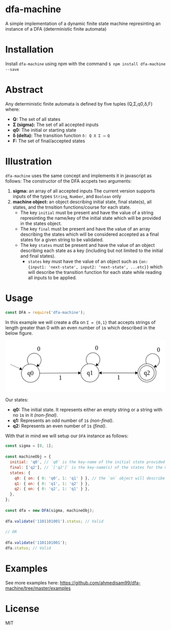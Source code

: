 # dfa-machine

A simple implementation of a dynamic finite state machine represinting an instance of a DFA (deterministic finite automata)

# Installation

Install `dfa-machine` using npm with the command `$ npm install dfa-machine --save`

# Abstract

Any deterministic finite automata is defined by five tuples (Q,Σ,q0,δ,F) where:

- **Q:** The set of all states
- **Σ (sigma):** The set of all accepted inputs
- **q0:** The initial or starting state
- **δ (delta):** The transition function `δ: Q X Σ ⟶ Q`
- **F:** The set of final/accepted states

# Illustration

`dfa-machine` uses the same concept and implements it in javascript as follows:
The constructor of the DFA accpets two arguments:

1. **sigma:** an array of all accepted inputs
   The current version supports inputs of the types `String`, `Number`, and `Boolean` only
2. **machine object:** an object describing initial state, final state(s), all states, and the trnsition functions/course for each state.
   - The key `initial` must be present and have the value of a string represinting the name/key of the initial state which will be provided in the states object.
   - The key `final` must be present and have the value of an array describing the states which will be considered accepted as a final states for a given string to be validated.
   - The key `states` must be present and have the value of an object describing each state as a key (including but not limited to the initial and final states).
     - `states` key must have the value of an object such as `{on: {input1: 'next-state', input2: 'next-state', ...etc}}` which will describe the transition function for each state while reading all inputs to be applied.

# Usage

```js
const DFA = require('dfa-machine');
```

In this example we will create a dfa on `Σ = {0,1}` that accepts strings of length greater than 0 with an even number of `1`s which described in the below figure.

![dfa-example](./dfa-example.png)

Our states:

- **q0:** The initial state. It represents either an empty string or a string with no `1`s in it _(non-final)_.
- **q1:** Represents an odd number of `1`s _(non-final)_.
- **q2:** Represents an even number of `1`s _(final)_.

With that in mind we will setup our `DFA` instance as follows:

```js
const sigma = [0, 1];

const machineObj = {
  initial: 'q0', // `q0` is the key-name of the initial state provided in `states` object
  final: ['q2'], // `['q2']` is the key-name(s) of the states for the machine to consider final/acceptable to end with (which must be present in `states` key below).
  states: {
    q0: { on: { 0: 'q0', 1: 'q1' } }, // the `on` object will describe the course for the transition function to follow as when recieving input 0 while the state is q0 the next state will be q0
    q1: { on: { 0: 'q1', 1: 'q2' } },
    q2: { on: { 0: 'q2', 1: 'q1' } },
  },
};

const dfa = new DFA(sigma, machineObj);

dfa.validate('1101101001').status; // Valid

// OR

dfa.validate('1101101001');
dfa.status; // Valid
```

# Examples
See more examples here: https://github.com/ahmedisam99/dfa-machine/tree/master/examples

# License

MIT
